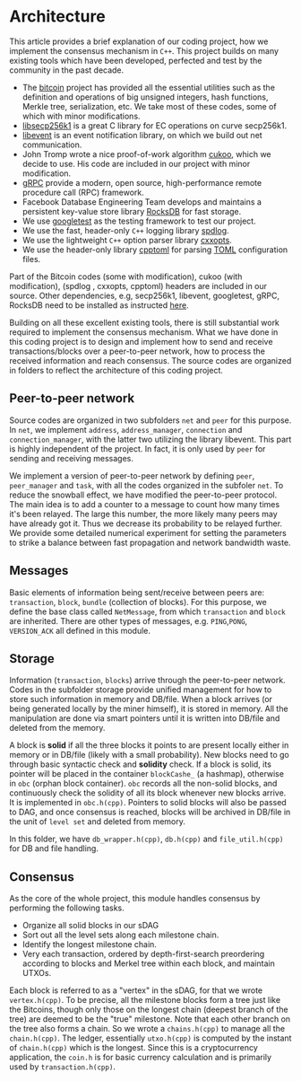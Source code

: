 # Architecture

This article provides a brief explanation of our coding project, how we implement the consensus mechanism in `C++`. This project builds on many existing tools which have been developed, perfected and test by the community in the past decade. 

-   The [bitcoin](https://github.com/bitcoin/bitcoin) project has provided all the essential utilities such as the definition and operations of big unsigned integers, hash functions, Merkle tree, serialization, etc. We take most of these codes, some of which with minor modifications.
-   [libsecp256k1](https://github.com/bitcoin-core/secp256k1) is a great C library for EC operations on curve secp256k1.
-   [libevent](https://github.com/libevent/libevent) is an event notification library, on which we build out net communication. 
-   John Tromp wrote a nice proof-of-work algorithm [cukoo](https://github.com/tromp/cuckoo), which we decide to use. His code are included in our project with minor modification. 
-   [gRPC](https://github.com/grpc/grpc) provide a modern, open source, high-performance remote procedure call (RPC) framework. 
-   Facebook Database Engineering Team develops and maintains a persistent key-value store library [RocksDB](https://github.com/facebook/rocksdb) for fast storage. 
-   We use [googletest](https://github.com/google/googletest) as the testing framework to test our project. 
-   We use the fast, header-only `C++` logging library [spdlog](https://github.com/gabime/spdlog).
-   We use the lightweight `C++` option parser library [cxxopts](https://github.com/jarro2783/cxxopts).
-   We use the header-only library [cpptoml](https://github.com/skystrife/cpptoml) for parsing [TOML](https://github.com/toml-lang/toml) configuration files.

Part of the Bitcoin codes (some with modification), cukoo (with modification), (spdlog , cxxopts, cpptoml) headers are included in our source. Other dependencies, e.g, secp256k1, libevent, googletest, gRPC, RocksDB need to be installed as instructed [here](getting-started/install). 

Building on all these excellent existing tools, there is still substantial work required to implement the consensus mechanism. What we have done in this coding project is to design and implement how to send and receive transactions/blocks over a peer-to-peer network, how to process the received information and reach consensus. The source codes are organized in folders to reflect the architecture of this coding project. 

## Peer-to-peer network

Source codes are organized in two subfolders `net` and `peer` for this purpose. In `net`, we implement `address`, `address_manager`, `connection` and `connection_manager`, with the latter two utilizing the library libevent. This part is highly independent of the project. In fact, it is only used by `peer`  for sending and receiving messages. 

We implement a version of peer-to-peer network by defining `peer`, `peer_manager` and `task`, with all the codes organized in the subfoler `net`. To reduce the snowball effect, we have modified the peer-to-peer protocol. The main idea is to add a counter to a message to count how many times it's been relayed. The large this number, the more likely many peers may have already got it. Thus we decrease its probability to be relayed further. We provide some detailed numerical experiment for setting the parameters to strike a balance between fast propagation and network bandwidth waste. 

## Messages

Basic elements of information being sent/receive between peers are: `transaction`, `block`, `bundle` (collection of blocks). For this purpose, we define the base class called `NetMessage`, from which `transaction` and `block` are inherited. There are other types of messages, e.g. `PING`,`PONG`, `VERSION_ACK` all defined in this module. 

## Storage

Information (`transaction`, `blocks`) arrive through the peer-to-peer network. Codes in the subfolder storage provide unified management for how to store such information in memory and DB/file. When a block arrives (or being generated locally by the miner himself), it is stored in memory. All the manipulation are done via smart pointers until it is written into DB/file and deleted from the memory.  

A block is **solid** if all the three blocks it points to are present locally either in memory or in DB/file (likely with a small probability). New blocks need to go through basic syntactic check and **solidity** check. If a block is solid, its pointer will be placed in the container `blockCashe_` (a hashmap), otherwise in `obc` (orphan block container). `obc` records all the non-solid blocks, and continuously check the solidity of all its block whenever new blocks arrive. It is implemented in `obc.h(cpp)`. Pointers to solid blocks will also be passed to DAG, and once consensus is reached, blocks will be archived in DB/file in the unit of `level set` and deleted from memory. 

In this folder, we have `db_wrapper.h(cpp)`, `db.h(cpp)` and `file_util.h(cpp)` for DB and file handling. 

## Consensus

As the core of the whole project, this module handles consensus by performing the following tasks. 

- Organize all solid blocks in our sDAG
- Sort out all the level sets along each milestone chain. 
- Identify the longest milestone chain.
- Very each transaction, ordered by depth-first-search preordering according to blocks and Merkel tree within each block, and maintain UTXOs. 

Each block is referred to as a "vertex" in the sDAG, for that we wrote `vertex.h(cpp)`. To be precise, all the milestone blocks form a tree just like the Bitcoins, though only those on the longest chain (deepest branch of the tree) are deemed to be the "true" milestone. Note that each other branch on the tree also forms a chain. So we wrote a `chains.h(cpp)` to manage all the `chain.h(cpp)`. The ledger, essentially `utxo.h(cpp)` is computed by the instant of `chain.h(cpp)` which is the longest. Since this is a cryptocurrency application, the `coin.h` is for basic currency calculation and is primarily used by `transaction.h(cpp)`.